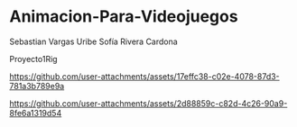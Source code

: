 # Animacion-Para-Videojuegos
Sebastian Vargas Uribe
Sofía Rivera Cardona

Proyecto1Rig

https://github.com/user-attachments/assets/17effc38-c02e-4078-87d3-781a3b789e9a


https://github.com/user-attachments/assets/2d88859c-c82d-4c26-90a9-8fe6a1319d54

